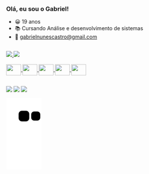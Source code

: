 ### Olá, eu sou o Gabriel!

- 😀 19 anos
- 📚 Cursando Análise e desenvolvimento de sistemas
- 📧 gabrielnunescastro@gmail.com


##
  


<div align="righ">
  <a href="https://github.com/TheGabrieel">
  <img height="180em" src="https://github-readme-stats.vercel.app/api?username=TheGabrieel&show_icons=true&theme=dark&include_all_commits=true&count_private=true"/>
  <img height="180em" src="https://github-readme-stats.vercel.app/api/top-langs/?username=TheGabrieel&layout=compact&langs_count=7&theme=dark"/>
</div>
  
 
 <div style="display: inline_block"><br>
  
  <img align="center" height="30" width="40" src="https://cdn.jsdelivr.net/gh/devicons/devicon/icons/html5/html5-original.svg"/>
  <img align="center" height="30" width="40" src="https://cdn.jsdelivr.net/gh/devicons/devicon/icons/css3/css3-original.svg"/>
  <img align="center" height="30" width="40" src="https://cdn.jsdelivr.net/gh/devicons/devicon/icons/javascript/javascript-original.svg"/>
  <img align="center" height="30" width="40" src="https://cdn.jsdelivr.net/gh/devicons/devicon/icons/firebase/firebase-plain.svg"/>
  <img align="center" height="30" width="40" src="https://cdn.jsdelivr.net/gh/devicons/devicon/icons/angularjs/angularjs-original.svg"/>
          
  </div>
  
  ##
  
 <div>
    <a href="https://www.instagram.com/thegabrieel_/" target="_blank"><img src="https://img.shields.io/badge/-Instagram-%23E4405F?style=for-the-badge&logo=instagram&logoColor=white" target="_blank"></a>
  <a href = "malito:gabrielnunescastro@gmail.com"><img src="https://img.shields.io/badge/-Gmail-%23333?style=for-the-badge&logo=gmail&logoColor=white" target="_blank"></a>
  <a href="https://www.linkedin.com/in/gabriel-nunes-castro-94b1ab57/" target="_blank"><img src="https://img.shields.io/badge/-LinkedIn-%230077B5?style=for-the-badge&logo=linkedin&logoColor=white" target="_blank"></a> 
 </div>
  
  ![snake gif](https://github.com/TheGabrieel/TheGabrieel/blob/output/github-contribution-grid-snake.svg)
  
  
  
  
          
 
  
 
